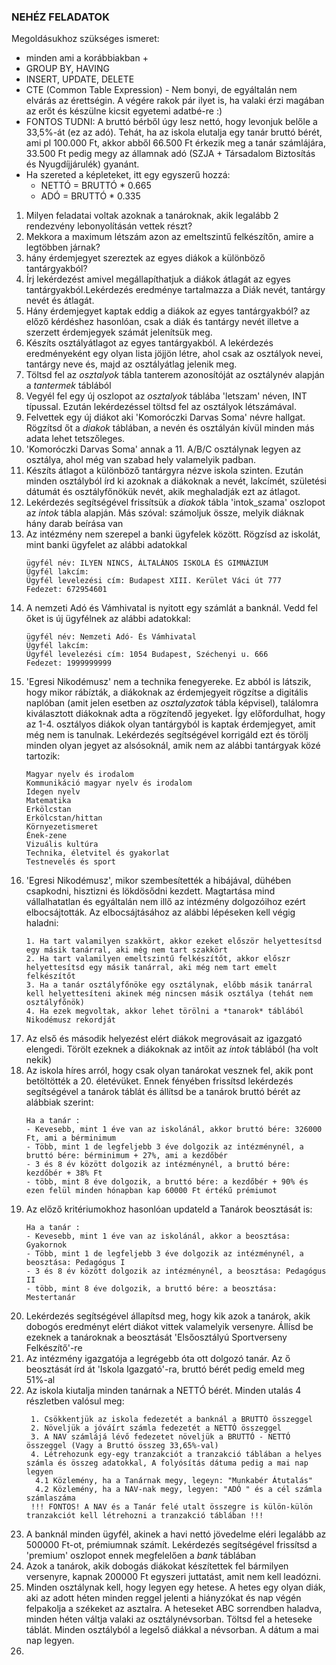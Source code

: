 ### NEHÉZ FELADATOK
Megoldásukhoz szükséges ismeret:
- minden ami a korábbiakban +
- GROUP BY, HAVING
- INSERT, UPDATE, DELETE
- CTE (Common Table Expression) - Nem bonyi, de egyáltalán nem elvárás az érettségin. A végére rakok pár ilyet is, ha valaki érzi magában az erőt és készülne kicsit egyetemi adatbé-re :)
- FONTOS TUDNI: A bruttó bérből úgy lesz nettó, hogy levonjuk belőle a 33,5%-át (ez az adó). Tehát, ha az iskola elutalja egy tanár bruttó bérét, ami pl 100.000 Ft, akkor abből 66.500 Ft érkezik meg a tanár számlájára, 33.500 Ft pedig megy az államnak adó (SZJA + Társadalom Biztosítás és Nyugdíjjárulék) gyanánt.
- Ha szereted a képleteket, itt egy egyszerű hozzá:
  - NETTÓ = BRUTTÓ * 0.665
  - ADÓ = BRUTTÓ * 0.335
  
1. Milyen feladatai voltak azoknak a tanároknak, akik legalább 2 rendezvény lebonyolításán vettek részt? 
2. Mekkora a maximum létszám azon az emeltszintű felkészítőn, amire a legtöbben járnak? 
3. hány érdemjegyet szereztek az egyes diákok a különböző tantárgyakból?
4. Írj lekérdezést amivel megállapíthatjuk a diákok átlagát az egyes tantárgyakból.Lekérdezés eredménye tartalmazza a Diák nevét, tantárgy nevét és átlagát.
5. Hány érdemjegyet kaptak eddig a diákok az egyes tantárgyakból? az előző kérdéshez hasonlóan, csak a diák és tantárgy nevét illetve a szerzett érdemjegyek számát jelenítsük meg.
6. Készíts osztályátlagot az egyes tantárgyakból. A lekérdezés eredményeként egy olyan lista jöjjön létre, ahol csak az osztályok nevei, tantárgy neve és, majd az osztályátlag jelenik meg.
7.  Töltsd fel az *osztalyok* tábla tanterem azonosítóját az osztálynév alapján a *tantermek* táblából
8.  Vegyél fel egy új oszlopot az *osztalyok* táblába 'letszam' néven, INT típussal. Ezután lekérdezéssel töltsd fel az osztályok létszámával.
9.  Felvettek egy új diákot aki 'Komoróczki Darvas Soma' névre hallgat. Rögzítsd őt a *diakok* táblában, a nevén és osztályán kívül minden más adata lehet tetszőleges.
10. 'Komoróczki Darvas Soma' annak a 11. A/B/C osztálynak legyen az osztálya, ahol még van szabad hely valamelyik padban.
11. Készíts átlagot a különböző tantárgyra nézve iskola szinten. Ezután minden osztályból írd ki azoknak a diákoknak a nevét, lakcímét, születési dátumát és osztályfőnökük nevét, akik meghaladják ezt az átlagot.
12. Lekérdezés segítségével frissítsük a *diakok* tábla 'intok_szama' oszlopot az *intok* tábla alapján. Más szóval: számoljuk össze, melyik diáknak hány darab beírása van
13. Az intézmény nem szerepel a banki ügyfelek között. Rögzísd az iskolát, mint banki ügyfelet az alábbi adatokkal
     ```
     ügyfél név: ILYEN NINCS, ÁLTALÁNOS ISKOLA ÉS GIMNÁZIUM
     Ügyfél lakcím:
     Ügyfél levelezési cím: Budapest XIII. Kerület Váci út 777
     Fedezet: 672954601
     ```
11. A nemzeti Adó és Vámhivatal is nyitott egy számlát a banknál. Vedd fel őket is új ügyfélnek az alábbi adatokkal:
    ```
    ügyfél név: Nemzeti Adó- És Vámhivatal
    Ügyfél lakcím:
    Ügyfél levelezési cím: 1054 Budapest, Széchenyi u. 666
    Fedezet: 1999999999
    ```
12. 'Egresi Nikodémusz' nem a technika fenegyereke. Ez abból is látszik, hogy mikor rábízták, a diákoknak az érdemjegyeit rögzítse a digitális naplóban (amit jelen esetben az *osztalyzatok* tábla képvisel), találomra kiválasztott diákoknak adta a rögzítendő jegyeket. Így előfordulhat, hogy az 1-4. osztályos diákok olyan tantárgyból is kaptak érdemjegyet, amit még nem is tanulnak. Lekérdezés segítségével korrigáld ezt és törölj minden olyan jegyet az alsósoknál, amik nem az alábbi tantárgyak közé tartozik:
    ```
    Magyar nyelv és irodalom
    Kommunikáció magyar nyelv és irodalom
    Idegen nyelv
    Matematika
    Erkölcstan
    Erkölcstan/hittan
    Környezetismeret
    Ének-zene
    Vizuális kultúra
    Technika, életvitel és gyakorlat
    Testnevelés és sport
    ```
13. 'Egresi Nikodémusz', mikor szembesítették a hibájával, dühében csapkodni, hisztizni és lökdösődni kezdett. Magtartása mind vállalhatatlan és egyáltalán nem illő az intézmény dolgozóihoz ezért elbocsájtották. Az elbocsájtásához az alábbi lépéseken kell végig haladni:
    ```
    1. Ha tart valamilyen szakkört, akkor ezeket először helyettesítsd egy másik tanárral, aki még nem tart szakkört
    2. Ha tart valamilyen emeltszintű felkészítőt, akkor előszr helyettesítsd egy másik tanárral, aki még nem tart emelt felkészítőt
    3. Ha a tanár osztályfőnöke egy osztálynak, előbb másik tanárral kell helyettesíteni akinek még nincsen másik osztálya (tehát nem osztályfőnök)
    4. Ha ezek megvoltak, akkor lehet törölni a *tanarok* táblából Nikodémusz rekordját
    ``` 
14. Az első és második helyezést elért diákok megrovásait az igazgató elengedi. Törölt ezeknek a diákoknak az intőit az *intok* táblából (ha volt nekik)
15. Az iskola híres arról, hogy csak olyan tanárokat vesznek fel, akik pont betöltötték a 20. életévüket. Ennek fényében frissítsd lekérdezés segítségével a tanárok táblát és állítsd be a tanárok bruttó bérét az alábbiak szerint:
    ```
    Ha a tanár :
    - Kevesebb, mint 1 éve van az iskolánál, akkor bruttó bére: 326000 Ft, ami a bérminimum
    - Több, mint 1 de legfeljebb 3 éve dolgozik az intézménynél, a bruttó bére: bérminimum + 27%, ami a kezdőbér
    - 3 és 8 év között dolgozik az intézménynél, a bruttó bére: kezdőbér + 38% Ft
    - több, mint 8 éve dolgozik, a bruttó bére: a kezdőbér + 90% és ezen felül minden hónapban kap 60000 Ft értékű prémiumot
    ```
16. Az előző kritériumokhoz hasonlóan updateld a Tanárok beosztását is:
    ```
    Ha a tanár :
    - Kevesebb, mint 1 éve van az iskolánál, akkor a beosztása: Gyakornok
    - Több, mint 1 de legfeljebb 3 éve dolgozik az intézménynél, a beosztása: Pedagógus I
    - 3 és 8 év között dolgozik az intézménynél, a beosztása: Pedagógus II
    - több, mint 8 éve dolgozik, a bruttó bére: a beosztása: Mestertanár
    ```
17. Lekérdezés segítségével állapítsd meg, hogy kik azok a tanárok, akik dobogós eredményt elért diákot vittek valamelyik versenyre. Állísd be ezeknek a tanároknak a beosztását 'Elsőosztályú Sportverseny Felkészítő'-re
18. Az intézmény igazgatója a legrégebb óta ott dolgozó tanár. Az ő beosztását írd át 'Iskola Igazgató'-ra, bruttó bérét pedig emeld meg 51%-al
19. Az iskola kiutalja minden tanárnak a NETTÓ bérét. Minden utalás 4 részletben valósul meg:
     ```
      1. Csökkentjük az iskola fedezetét a banknál a BRUTTÓ összeggel
      2. Növeljük a jóváírt számla fedezetét a NETTÓ összeggel
      3. A NAV számlájá lévő fedezetet növeljük a BRUTTÓ - NETTÓ összeggel (Vagy a Bruttó összeg 33,65%-val)
      4. Létrehozunk egy-egy tranzakciót a tranzakció táblában a helyes számla és összeg adatokkal, A folyósítás dátuma pedig a mai nap legyen
       4.1 Közlemény, ha a Tanárnak megy, legeyn: "Munkabér Átutalás"
       4.2 Közlemény, ha a NAV-nak megy, legyen: "ADÓ " és a cél számla számlaszáma 
      !!! FONTOS! A NAV és a Tanár felé utalt összegre is külön-külön tranzakciót kell létrehozni a tranzakció táblában !!!
      ```
20. A banknál minden ügyfél, akinek a havi nettó jövedelme eléri legalább az 500000 Ft-ot, prémiumnak számít. Lekérdezés segítségével frissítsd a 'premium' oszlopot ennek megfelelően a *bank* táblában
21. Azok a tanárok, akik dobogás diákokat készítettek fel bármilyen versenyre, kapnak 200000 Ft egyszeri juttatást, amit nem kell leadózni.
22. Minden osztálynak kell, hogy legyen egy hetese. A hetes egy olyan diák, aki az adott héten minden reggel jelenti a hiányzókat és nap végén felpakolja a székeket az asztalra. A heteseket ABC sorrendben haladva, minden héten váltja valaki az osztálynévsorban. Töltsd fel a heteseke táblát. Minden osztályból a legelső diákkal a névsorban. A dátum a mai nap legyen.
23. 

    
